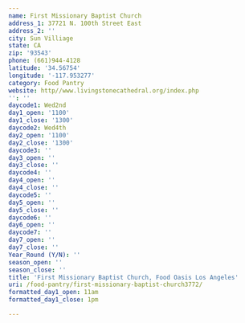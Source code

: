 ```yaml
---
name: First Missionary Baptist Church
address_1: 37721 N. 100th Street East
address_2: ''
city: Sun Villiage
state: CA
zip: '93543'
phone: (661)944-4128
latitude: '34.56754'
longitude: '-117.953277'
category: Food Pantry
website: http//www.livingstonecathedral.org/index.php
'': ''
daycode1: Wed2nd
day1_open: '1100'
day1_close: '1300'
daycode2: Wed4th
day2_open: '1100'
day2_close: '1300'
daycode3: ''
day3_open: ''
day3_close: ''
daycode4: ''
day4_open: ''
day4_close: ''
daycode5: ''
day5_open: ''
day5_close: ''
daycode6: ''
day6_open: ''
daycode7: ''
day7_open: ''
day7_close: ''
Year_Round (Y/N): ''
season_open: ''
season_close: ''
title: 'First Missionary Baptist Church, Food Oasis Los Angeles'
uri: /food-pantry/first-missionary-baptist-church3772/
formatted_day1_open: 11am
formatted_day1_close: 1pm

---
```

